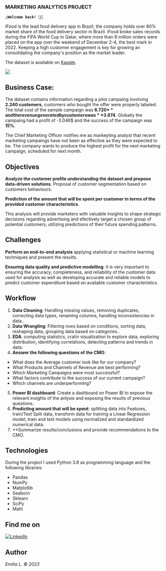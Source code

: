 ### MARKETING ANALYTICS PROJECT

**`¡Welcome back! 👋🏼`**
 
IFood is the lead food delivery app in Brazil, the company holds over 80% market share of the food delivery sector in Brazil. iFood broke sales records during the FIFA World Cup in Qatar, where more than 8 million orders were placed on the app over the weekend of December 2-4, the best mark in 2022. Keeping a high customer engagement is key for growing an consolidating the company's position as the market leader.    

The dataset is available on [Kaggle](https://www.kaggle.com/datasets/jackdaoud/marketing-data?datasetId=1046184&sortBy=voteCount&select=dictionary.png).

![](https://github.com/EmiliaLopez/MARKETING_ANALYTICS_PROJECT/blob/main/ifood.jpg)

## Business Case:

The dataset contains information regarding a pilot campaing involving **2.240 customers**, customers who bought the offer were properly labeled. The total cost of the sample campaign was **6.720$** and the revenue generated by customers was **3.674$**.
Globally the campaing had a profit of -3.046$ and the success of the campaign was **15%**.

The Chief Marketing Officer notifies me as markeyting analyst that recent marketing campaings have not been as effective as they were expected to be. The company wants to produce the highest profit for the next marketing campaign, scheduled for next month. 


## Objectives

**Analyze the customer profile understanding the dataset and propose data-driven solutions**. Proposal of customer segmentation based on customers behaviours.

**Prediction of the amount that will be spent per customer in terms of the provided customer characteristics**. 

This analysis will provide marketers with valuable insights to shape strategic decisions regarding advertising and efectively target a chosen group of potential customers, utilizing predictions of their future spending patterns.


## Challenges
**Perform an end-to-end analysis** applying statistical or machine learning techniques and present the results.   

**Ensuring data quality and predictive modelling**: it is very important to ensuring the accuracy, completeness, and reliability of the customer data used for analysis as well as developing accurate and reliable models to predict customer expenditure based on available customer characteristics.   


## Workflow
1. **Data Cleaning**: Handling missing values, removing duplicates, correcting data types, renaming columns, handling inconsistencies in data..
2. **Data Wrangling**: Filtering rows based on conditions, sorting data, reshaping data, grouping data based on categories..
3. **EDA**: computing statistics, cratin visualization to explore data, exploring distribution, identifying correlations, detecting patterns and trends in data.
4. **Answer the following questions of the CMO**:

- What does the Average customer look like for our company?
- What Products and Channels of Revenue are best performing?
- Which Marketing Campaigns were most successful?
- What factors contribute to the success of our current campaign?
- Which channels are underperforming?

5. **Power BI dashboard**: Create a dashboard on Power BI to expose the relevant insights of the anlysis and exposing the results of previous questions.
6. **Predicting amount that will be spent**: splitting data into Features, train/Test Split data, transform data for training a Linear Regression model, train and test models using normalized and standardized numerical data.
7. **Summarize results/conclusions and provide recommendations to the CMO.
   


## Technologies 

During the project I used Python 3.8 as programming language and the following libraries:

- Pandas
- NumPy
- Matplotlib
- Seaborn
- Sklearn
- SciPy
- Math

## Find me on 

[![LinkedIn](https://shields.io/badge/LinkedIn-0077B5?style=for-the-badge&logo=linkedin&logoColor=white)](https://www.linkedin.com/in/emilia-l%C3%B3pez-reviriego/)

## Author

*Emilia L. © 2023*
 
